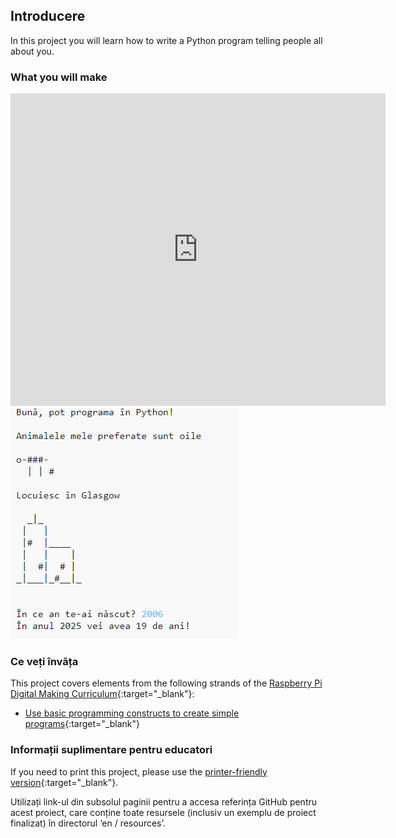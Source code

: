 ## Introducere

In this project you will learn how to write a Python program telling people all about you.

### What you will make

<div class="trinket">
  <iframe src="https://trinket.io/embed/python/a1f663ae0d?outputOnly=true&start=result" width="600" height="500" frameborder="0" marginwidth="0" marginheight="0" allowfullscreen>
  </iframe>
  <img src="images/me-final.png">
</div>

### Ce veți învăța

This project covers elements from the following strands of the [Raspberry Pi Digital Making Curriculum](http://rpf.io/curriculum){:target="_blank"}:

+ [Use basic programming constructs to create simple programs](https://www.raspberrypi.org/curriculum/programming/creator){:target="_blank"}

### Informații suplimentare pentru educatori

If you need to print this project, please use the [printer-friendly version](https://projects.raspberrypi.org/en/projects/about-me/print){:target="_blank"}.

Utilizați link-ul din subsolul paginii pentru a accesa referința GitHub pentru acest proiect, care conține toate resursele (inclusiv un exemplu de proiect finalizat) în directorul ‘en / resources’.